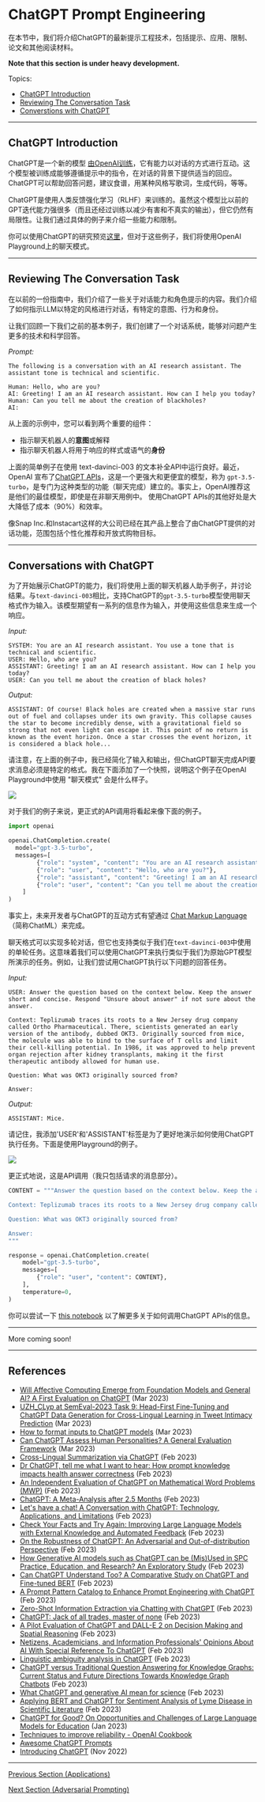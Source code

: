 # ChatGPT Prompt Engineering

在本节中，我们将介绍ChatGPT的最新提示工程技术，包括提示、应用、限制、论文和其他阅读材料。

**Note that this section is under heavy development.**

Topics:
- [ChatGPT Introduction](#chatgpt-introduction)
- [Reviewing The Conversation Task](#reviewing-the-conversation-task)
- [Converstions with ChatGPT](#conversations-with-chatgpt)

---
## ChatGPT Introduction

ChatGPT是一个新的模型 [由OpenAI训练](https://openai.com/blog/chatgpt)，它有能力以对话的方式进行互动。这个模型被训练成能够遵循提示中的指令，在对话的背景下提供适当的回应。ChatGPT可以帮助回答问题，建议食谱，用某种风格写歌词，生成代码，等等。

ChatGPT是使用人类反馈强化学习（RLHF）来训练的。虽然这个模型比以前的GPT迭代能力强很多（而且还经过训练以减少有害和不真实的输出），但它仍然有局限性。让我们通过具体的例子来介绍一些能力和限制。

你可以使用ChatGPT的研究预览[这里](chat.openai.com)，但对于这些例子，我们将使用OpenAI Playground上的聊天模式。

---
## Reviewing The Conversation Task

在以前的一份指南中，我们介绍了一些关于对话能力和角色提示的内容。我们介绍了如何指示LLM以特定的风格进行对话，有特定的意图、行为和身份。

让我们回顾一下我们之前的基本例子，我们创建了一个对话系统，能够对问题产生更多的技术和科学回答。

*Prompt:*
```
The following is a conversation with an AI research assistant. The assistant tone is technical and scientific.

Human: Hello, who are you?
AI: Greeting! I am an AI research assistant. How can I help you today?
Human: Can you tell me about the creation of blackholes?
AI:
```

从上面的示例中，您可以看到两个重要的组件：
- 指示聊天机器人的**意图**或解释
- 指示聊天机器人将用于响应的样式或语气的**身份**

上面的简单例子在使用 text-davinci-003 的文本补全API中运行良好。最近，OpenAI 宣布了[ChatGPT APIs](https://openai.com/blog/introducing-chatgpt-and-whisper-apis)，这是一个更强大和更便宜的模型，称为 `gpt-3.5-turbo`，是专门为这种类型的功能（聊天完成）建立的。事实上，OpenAI推荐这是他们的最佳模型，即使是在非聊天用例中。 使用ChatGPT APIs的其他好处是大大降低了成本（90%）和效率。

像Snap Inc.和Instacart这样的大公司已经在其产品上整合了由ChatGPT提供的对话功能，范围包括个性化推荐和开放式购物目标。

---
## Conversations with ChatGPT

为了开始展示ChatGPT的能力，我们将使用上面的聊天机器人助手例子，并讨论结果。与`text-davinci-003`相比，支持ChatGPT的`gpt-3.5-turbo`模型使用聊天格式作为输入。该模型期望有一系列的信息作为输入，并使用这些信息来生成一个响应。

*Input:*
```
SYSTEM: You are an AI research assistant. You use a tone that is technical and scientific.
USER: Hello, who are you?
ASSISTANT: Greeting! I am an AI research assistant. How can I help you today?
USER: Can you tell me about the creation of black holes?
```

*Output:*
```
ASSISTANT: Of course! Black holes are created when a massive star runs out of fuel and collapses under its own gravity. This collapse causes the star to become incredibly dense, with a gravitational field so strong that not even light can escape it. This point of no return is known as the event horizon. Once a star crosses the event horizon, it is considered a black hole...
```

请注意，在上面的例子中，我已经简化了输入和输出，但ChatGPT聊天完成API要求消息必须是特定的格式。我在下面添加了一个快照，说明这个例子在OpenAI Playground中使用 "聊天模式" 会是什么样子。

![](../img/chatgpt-1.png)

对于我们的例子来说，更正式的API调用将看起来像下面的例子。

```python
import openai

openai.ChatCompletion.create(
  model="gpt-3.5-turbo",
  messages=[
        {"role": "system", "content": "You are an AI research assistant. You use a tone that is technical and scientific."},
        {"role": "user", "content": "Hello, who are you?"},
        {"role": "assistant", "content": "Greeting! I am an AI research assistant. How can I help you today?"},
        {"role": "user", "content": "Can you tell me about the creation of black holes?"}
    ]
)
```
事实上，未来开发者与ChatGPT的互动方式有望通过 [Chat Markup Language](https://github.com/openai/openai-python/blob/main/chatml.md)（简称ChatML）来完成。

聊天格式可以实现多轮对话，但它也支持类似于我们在`text-davinci-003`中使用的单轮任务。这意味着我们可以使用ChatGPT来执行类似于我们为原始GPT模型所演示的任务。例如，让我们尝试用ChatGPT执行以下问题的回答任务。

*Input:*
```
USER: Answer the question based on the context below. Keep the answer short and concise. Respond "Unsure about answer" if not sure about the answer.

Context: Teplizumab traces its roots to a New Jersey drug company called Ortho Pharmaceutical. There, scientists generated an early version of the antibody, dubbed OKT3. Originally sourced from mice, the molecule was able to bind to the surface of T cells and limit their cell-killing potential. In 1986, it was approved to help prevent organ rejection after kidney transplants, making it the first therapeutic antibody allowed for human use.

Question: What was OKT3 originally sourced from?

Answer:
```

*Output:*
```
ASSISTANT: Mice.
```

请记住，我添加'USER'和'ASSISTANT'标签是为了更好地演示如何使用ChatGPT执行任务。下面是使用Playground的例子。

![](../img/chatgpt-classic.png)

更正式地说，这是API调用（我只包括请求的消息部分）。

```python
CONTENT = """Answer the question based on the context below. Keep the answer short and concise. Respond \"Unsure about answer\" if not sure about the answer.

Context: Teplizumab traces its roots to a New Jersey drug company called Ortho Pharmaceutical. There, scientists generated an early version of the antibody, dubbed OKT3. Originally sourced from mice, the molecule was able to bind to the surface of T cells and limit their cell-killing potential. In 1986, it was approved to help prevent organ rejection after kidney transplants, making it the first therapeutic antibody allowed for human use.

Question: What was OKT3 originally sourced from?

Answer:
"""

response = openai.ChatCompletion.create(
    model="gpt-3.5-turbo",
    messages=[
        {"role": "user", "content": CONTENT},
    ],
    temperature=0,
)
```

你可以尝试一下 [this notebook](../notebooks/pe-chatgpt-intro.ipynb) 以了解更多关于如何调用ChatGPT APIs的信息。

---

More coming soon!

---
## References

- [Will Affective Computing Emerge from Foundation Models and General AI? A First Evaluation on ChatGPT](https://arxiv.org/abs/2303.03186) (Mar 2023)
- [UZH_CLyp at SemEval-2023 Task 9: Head-First Fine-Tuning and ChatGPT Data Generation for Cross-Lingual Learning in Tweet Intimacy Prediction](https://arxiv.org/abs/2303.01194) (Mar 2023)
- [How to format inputs to ChatGPT models](https://github.com/openai/openai-cookbook/blob/main/examples/How_to_format_inputs_to_ChatGPT_models.ipynb) (Mar 2023)
- [Can ChatGPT Assess Human Personalities? A General Evaluation Framework](https://arxiv.org/abs/2303.01248) (Mar 2023)
- [Cross-Lingual Summarization via ChatGPT](https://arxiv.org/abs/2302.14229) (Feb 2023)
- [Dr ChatGPT, tell me what I want to hear: How prompt knowledge impacts health answer correctness](https://arxiv.org/abs/2302.13793) (Feb 2023)
- [An Independent Evaluation of ChatGPT on Mathematical Word Problems (MWP)](https://arxiv.org/abs/2302.13814) (Feb 2023)
- [ChatGPT: A Meta-Analysis after 2.5 Months](https://arxiv.org/abs/2302.13795) (Feb 2023)
- [Let's have a chat! A Conversation with ChatGPT: Technology, Applications, and Limitations](https://arxiv.org/abs/2302.13817) (Feb 2023)
- [Check Your Facts and Try Again: Improving Large Language Models with External Knowledge and Automated Feedback](https://arxiv.org/abs/2302.12813) (Feb 2023)
- [On the Robustness of ChatGPT: An Adversarial and Out-of-distribution Perspective](https://arxiv.org/abs/2302.12095) (Feb 2023)
- [How Generative AI models such as ChatGPT can be (Mis)Used in SPC Practice, Education, and Research? An Exploratory Study](https://arxiv.org/abs/2302.10916) (Feb 2023)
- [Can ChatGPT Understand Too? A Comparative Study on ChatGPT and Fine-tuned BERT](https://arxiv.org/abs/2302.10198) (Feb 2023)
- [A Prompt Pattern Catalog to Enhance Prompt Engineering with ChatGPT](https://arxiv.org/abs/2302.11382) (Feb 2023)
- [Zero-Shot Information Extraction via Chatting with ChatGPT](https://arxiv.org/abs/2302.10205) (Feb 2023)
- [ChatGPT: Jack of all trades, master of none](https://arxiv.org/abs/2302.10724) (Feb 2023)
- [A Pilot Evaluation of ChatGPT and DALL-E 2 on Decision Making and Spatial Reasoning](https://arxiv.org/abs/2302.09068) (Feb 2023)
- [Netizens, Academicians, and Information Professionals' Opinions About AI With Special Reference To ChatGPT](https://arxiv.org/abs/2302.07136) (Feb 2023)
- [Linguistic ambiguity analysis in ChatGPT](https://arxiv.org/abs/2302.06426) (Feb 2023)
- [ChatGPT versus Traditional Question Answering for Knowledge Graphs: Current Status and Future Directions Towards Knowledge Graph Chatbots](https://arxiv.org/abs/2302.06466) (Feb 2023)
- [What ChatGPT and generative AI mean for science](https://www.nature.com/articles/d41586-023-00340-6) (Feb 2023)
- [Applying BERT and ChatGPT for Sentiment Analysis of Lyme Disease in Scientific Literature](https://arxiv.org/abs/2302.06474) (Feb 2023)
- [ChatGPT for Good? On Opportunities and Challenges of Large Language Models for Education](https://www.edu.sot.tum.de/fileadmin/w00bed/hctl/_my_direct_uploads/ChatGPT_for_Good_.pdf) (Jan 2023)
- [Techniques to improve reliability - OpenAI Cookbook](https://github.com/openai/openai-cookbook/blob/main/techniques_to_improve_reliability.md)
- [Awesome ChatGPT Prompts](https://github.com/f/awesome-chatgpt-prompts)
- [Introducing ChatGPT](https://openai.com/blog/chatgpt) (Nov 2022)

---
[Previous Section (Applications)](./prompts-applications.md)

[Next Section (Adversarial Prompting)](./prompts-adversarial.md)

